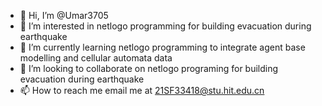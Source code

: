 - 👋 Hi, I’m @Umar3705
- 👀 I’m interested in netlogo programming for building evacuation during earthquake
- 🌱 I’m currently learning netlogo programming to integrate agent base modelling and cellular automata data
- 💞️ I’m looking to collaborate on netlogo programing for building evacuation during earthquake
- 📫 How to reach me email me at 21SF33418@stu.hit.edu.cn

<!---
Umar3705/Umar3705 is a ✨ special ✨ repository because its `README.md` (this file) appears on your GitHub profile.
You can click the Preview link to take a look at your changes.
--->
